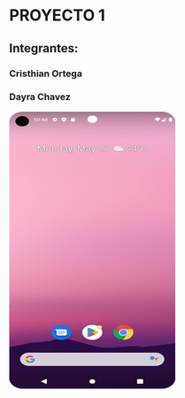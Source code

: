 # PROYECTO 1
## Integrantes:
### **Cristhian   Ortega**
### **Dayra Chavez**
<img src="Screenshot_20240527_104814.png" width= "300" height="500">
